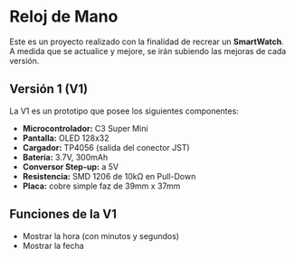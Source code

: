 # Reloj de Mano

Este es un proyecto realizado con la finalidad de recrear un **SmartWatch**.  
A medida que se actualice y mejore, se irán subiendo las mejoras de cada versión.

## Versión 1 (V1)

La V1 es un prototipo que posee los siguientes componentes:

- **Microcontrolador:** C3 Super Mini  
- **Pantalla:** OLED 128x32  
- **Cargador:** TP4056 (salida del conector JST)  
- **Batería:** 3.7V, 300mAh  
- **Conversor Step-up:** a 5V  
- **Resistencia:** SMD 1206 de 10kΩ en Pull-Down  
- **Placa:** cobre simple faz de 39mm x 37mm  

## Funciones de la V1

- Mostrar la hora (con minutos y segundos)  
- Mostrar la fecha
